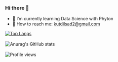 ### Hi there 👋

- :palm_tree: I’m currently learning Data Science with Phyton
- :email: How to reach me: kutdilsad2@gmail.com


[![Top Langs](https://github-readme-stats.vercel.app/api/top-langs/?username=dilsadkut&show_icons=true&theme=onedark)](https://github.com/anuraghazra/github-readme-stats)
<br>
<br>
![Anurag's GitHub stats](https://github-readme-stats.vercel.app/api?username=dilsadkut&show_icons=true&theme=radical)
<br>
<br>
![Profile views](https://komarev.com/ghpvc/?username=dilsadkut&color=green)
